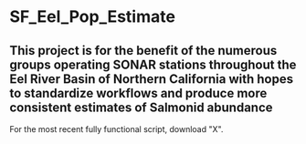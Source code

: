 # SF_Eel_Pop_Estimate

## This project is for the benefit of the numerous groups operating SONAR stations throughout the Eel River Basin of Northern California with hopes to standardize workflows and produce more consistent estimates of Salmonid abundance

For the most recent fully functional script, download "X".




